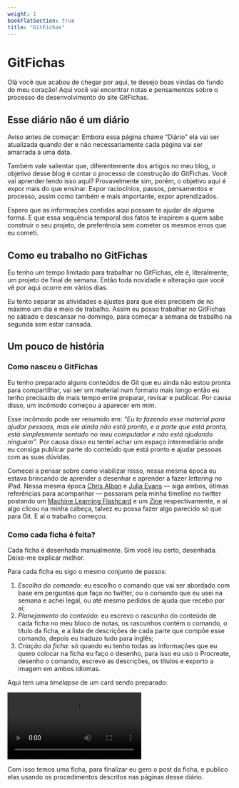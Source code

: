 ```yaml
---
weight: 1
bookFlatSection: true
title: "GitFichas"
---
```


# GitFichas

Olá você que acabou de chegar por aqui, te desejo boas vindas do fundo do meu coração! Aqui você vai encontrar notas e pensamentos sobre o processo de desenvolvimento do site GitFichas.

## Esse diário não é um diário

Aviso antes de começar: Embora essa página chame “Diário” ela vai ser atualizada quando der e não necessariamente cada página vai ser amarrada à uma data.

Também vale salientar que, diferentemente dos artigos no meu blog, o objetivo desse blog é contar o processo de construção do GitFichas. Você vai aprender lendo isso aqui? Provavelmente sim, porém, o objetivo aqui é expor mais do que ensinar. Expor raciocínios, passos, pensamentos e processo, assim como também e mais importante, expor aprendizados.

Espero que as informações contidas aqui possam te ajudar de alguma forma. E que essa sequência temporal dos fatos te inspirem a quem sabe construir o seu projeto, de preferência sem cometer os mesmos erros que eu cometi.

## Como eu trabalho no GitFichas

Eu tenho um tempo limitado para trabalhar no GitFichas, ele é, literalmente, um projeto de final de semana. Então toda novidade e alteração que você vê por aqui ocorre em vários dias.

Eu tento separar as atividades e ajustes para que eles precisem de no máximo um dia e meio de trabalho. Assim eu posso trabalhar no GitFichas no sábado e descansar no domingo, para começar a semana de trabalho na segunda sem estar cansada.

## Um pouco de história

### Como nasceu o GitFichas

Eu tenho preparado alguns conteúdos de Git que eu ainda não estou pronta para compartilhar, vai ser um material num formato mais longo então eu tenho precisado de mais tempo entre preparar, revisar e publicar. Por causa disso, um incômodo começou a aparecer em mim.

Esse incômodo pode ser resumido em: *“Eu to fazendo esse material para ajudar pessoas, mas ele ainda não está pronto, e a parte que está pronta, está simplesmente sentado no meu computador e não está ajudando ninguém”*. Por causa disso eu tentei achar um espaço intermediário onde eu consiga publicar parte do conteúdo que está pronto e ajudar pessoas com as suas dúvidas.

Comecei a pensar sobre como viabilizar nisso, nessa mesma época eu estava brincando de aprender a desenhar e aprender a fazer *lettering* no iPad. Nessa mesma época [Chris Albon](https://twitter.com/chrisalbon) e [Julia Evans](https://twitter.com/b0rk) — siga ambos, ótimas referências para acompanhar — passaram pela minha timeline no twitter postando um [Machine Learning Flashcard](https://machinelearningflashcards.com) e um [Zine](https://wizardzines.com) respectivamente, e aí algo clicou na minha cabeça, talvez eu possa fazer algo parecido só que para Git. E aí o trabalho começou.

### Como cada ficha é feita?

Cada ficha é desenhada manualmente. Sim você leu certo, desenhada. Deixe-me explicar melhor.

Para cada ficha eu sigo o mesmo conjunto de passos:

1. *Escolha do comando:* eu escolho o comando que vai ser abordado com base em perguntas que faço no twitter, ou o comando que eu usei na semana e achei legal, ou até mesmo pedidos de ajuda que recebo por aí;
2. *Planejamento do conteúdo:* eu escrevo o rascunho do conteúdo de cada ficha no meu bloco de notas, os rascunhos contém o comando, o título da ficha, e a lista de descrições de cada parte que compõe esse comando, depois eu traduzo tudo para inglês;
3. *Criação da ficha:* só quando eu tenho todas as informações que eu quero colocar na ficha eu faço o desenho, para isso eu uso o Procreate, desenho o comando, escrevo as descrições, os títulos e exporto a imagem em ambos idiomas.

Aqui tem uma *timelapse* de um card sendo preparado:

![Timelapse da ficha 46 sendo preparada](https://res.cloudinary.com/jesstemporal/video/upload/v1645974330/dev-diaries/046_cckst9.mp4)

Com isso temos uma ficha, para finalizar eu gero o post da ficha, e publico elas usando os procedimentos descritos nas páginas desse diário.
